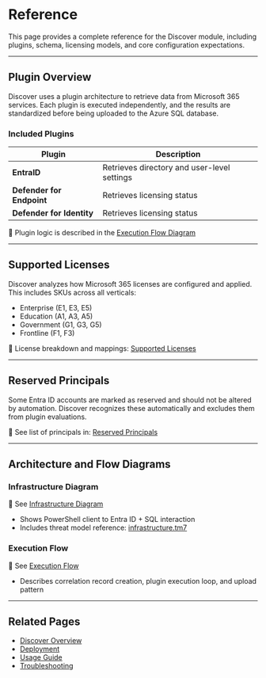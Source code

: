 # Reference

This page provides a complete reference for the Discover module, including plugins, schema, licensing models, and core configuration expectations.

---

## Plugin Overview

Discover uses a plugin architecture to retrieve data from Microsoft 365 services. Each plugin is executed independently, and the results are standardized before being uploaded to the Azure SQL database.

### Included Plugins

| Plugin | Description |
|--------|-------------|
| **EntraID** | Retrieves directory and user-level settings |
| **Defender for Endpoint** | Retrieves licensing status |
| **Defender for Identity** | Retrieves licensing status |

📖 Plugin logic is described in the [Execution Flow Diagram](./Architecture/Process-Flow.md)

---

## Supported Licenses

Discover analyzes how Microsoft 365 licenses are configured and applied. This includes SKUs across all verticals:

- Enterprise (E1, E3, E5)
- Education (A1, A3, A5)
- Government (G1, G3, G5)
- Frontline (F1, F3)

📖 License breakdown and mappings: [Supported Licenses](../Supported-Licenses.md)

---

## Reserved Principals

Some Entra ID accounts are marked as reserved and should not be altered by automation. Discover recognizes these automatically and excludes them from plugin evaluations.

📖 See list of principals in: [Reserved Principals](Reserved-Principals.md)

---

## Architecture and Flow Diagrams

### Infrastructure Diagram

📖 See [Infrastructure Diagram](../../../Data-Gateway/Architecture/Infrastructure.md)

- Shows PowerShell client to Entra ID + SQL interaction
- Includes threat model reference: [infrastructure.tm7](../../../Data-Gateway/assets/threat-models/Data-Gateway.tm7)

### Execution Flow

📖 See [Execution Flow](./Architecture/Process-Flow.md)

- Describes correlation record creation, plugin execution loop, and upload pattern

---

## Related Pages

- [Discover Overview](index.md)
- [Deployment](../Deployment/index.md)
- [Usage Guide](../Usage-Guide.md)
- [Troubleshooting](../Troubleshooting.md)

